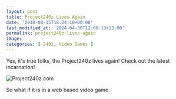 ```yaml
---
layout: post
title: Project240z Lives Again
date: '2010-08-15T18:24:10+00:00'
last_modified_at: '2024-04-30T12:08:13+23:00'
permalink: project240z-lives-again
image: 
categories: [ 240z, Video Games ]
---
```

Yes, it's true folks, the Project240z lives again! Check out the latest incarnation!

<img alt="Project240z.com" src="http://sphotos.ak.fbcdn.net/hphotos-ak-snc4/hs248.snc4/39749_456558199702_685999702_6368642_3742207_n.jpg" />

So what if it is in a web based video game.

